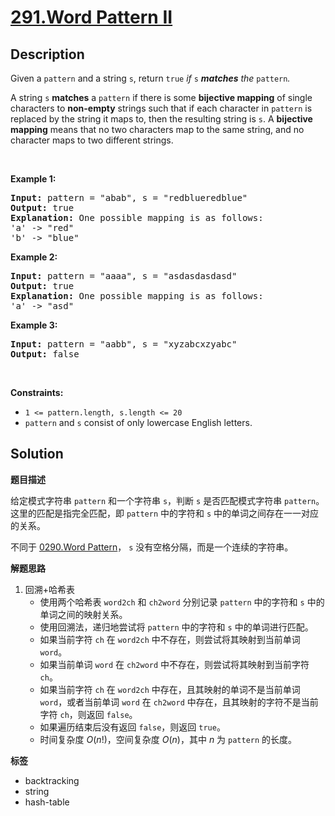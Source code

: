 # [291.Word Pattern II](https://leetcode.com/problems/word-pattern-ii/description/)

## Description

<p>Given a <code>pattern</code> and a string <code>s</code>, return <code>true</code><em> if </em><code>s</code><em> <strong>matches</strong> the </em><code>pattern</code><em>.</em></p>

<p>A string <code>s</code> <b>matches</b> a <code>pattern</code> if there is some <strong>bijective mapping</strong> of single characters to <strong>non-empty</strong> strings such that if each character in <code>pattern</code> is replaced by the string it maps to, then the resulting string is <code>s</code>. A <strong>bijective mapping</strong> means that no two characters map to the same string, and no character maps to two different strings.</p>

<p>&nbsp;</p>
<p><strong class="example">Example 1:</strong></p>

<pre>
<strong>Input:</strong> pattern = &quot;abab&quot;, s = &quot;redblueredblue&quot;
<strong>Output:</strong> true
<strong>Explanation:</strong> One possible mapping is as follows:
&#39;a&#39; -&gt; &quot;red&quot;
&#39;b&#39; -&gt; &quot;blue&quot;</pre>

<p><strong class="example">Example 2:</strong></p>

<pre>
<strong>Input:</strong> pattern = &quot;aaaa&quot;, s = &quot;asdasdasdasd&quot;
<strong>Output:</strong> true
<strong>Explanation:</strong> One possible mapping is as follows:
&#39;a&#39; -&gt; &quot;asd&quot;
</pre>

<p><strong class="example">Example 3:</strong></p>

<pre>
<strong>Input:</strong> pattern = &quot;aabb&quot;, s = &quot;xyzabcxzyabc&quot;
<strong>Output:</strong> false
</pre>

<p>&nbsp;</p>
<p><strong>Constraints:</strong></p>

<ul>
  <li><code>1 &lt;= pattern.length, s.length &lt;= 20</code></li>
  <li><code>pattern</code> and <code>s</code> consist of only lowercase English letters.</li>
</ul>

## Solution

**题目描述**

给定模式字符串 `pattern` 和一个字符串 `s`，判断 `s` 是否匹配模式字符串 `pattern`。这里的匹配是指完全匹配，即 `pattern` 中的字符和 `s` 中的单词之间存在一一对应的关系。

不同于 [0290.Word Pattern](0290.word-pattern.md)， `s` 没有空格分隔，而是一个连续的字符串。

**解题思路**

1. 回溯+哈希表
   - 使用两个哈希表 `word2ch` 和 `ch2word` 分别记录 `pattern` 中的字符和 `s` 中的单词之间的映射关系。
   - 使用回溯法，递归地尝试将 `pattern` 中的字符和 `s` 中的单词进行匹配。
   - 如果当前字符 `ch` 在 `word2ch` 中不存在，则尝试将其映射到当前单词 `word`。
   - 如果当前单词 `word` 在 `ch2word` 中不存在，则尝试将其映射到当前字符 `ch`。
   - 如果当前字符 `ch` 在 `word2ch` 中存在，且其映射的单词不是当前单词 `word`，或者当前单词 `word` 在 `ch2word` 中存在，且其映射的字符不是当前字符 `ch`，则返回 `false`。
   - 如果遍历结束后没有返回 `false`，则返回 `true`。
   - 时间复杂度 $O(n!)$，空间复杂度 $O(n)$，其中 $n$ 为 `pattern` 的长度。

**标签**

- backtracking
- string
- hash-table
